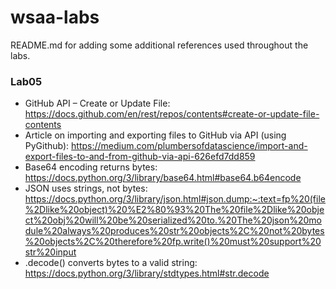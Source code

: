 # wsaa-labs
README.md for adding some additional references used throughout the labs.

### Lab05 
- GitHub API – Create or Update File: https://docs.github.com/en/rest/repos/contents#create-or-update-file-contents
- Article on importing and exporting files to GitHub via API (using PyGithub): https://medium.com/plumbersofdatascience/import-and-export-files-to-and-from-github-via-api-626efd7dd859 
- Base64 encoding returns bytes: https://docs.python.org/3/library/base64.html#base64.b64encode
- JSON uses strings, not bytes: https://docs.python.org/3/library/json.html#json.dump:~:text=fp%20(file%2Dlike%20object)%20%E2%80%93%20The%20file%2Dlike%20object%20obj%20will%20be%20serialized%20to.%20The%20json%20module%20always%20produces%20str%20objects%2C%20not%20bytes%20objects%2C%20therefore%20fp.write()%20must%20support%20str%20input
- .decode() converts bytes to a valid string: https://docs.python.org/3/library/stdtypes.html#str.decode